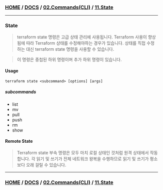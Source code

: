 ### [HOME](https://github.com/EstebanHan/Terraform-Workshop/blob/main/README.md) / [DOCS](https://github.com/EstebanHan/Terraform-Workshop/blob/main/DOCS/README.md) / [02.Commands(CLI)](https://github.com/EstebanHan/Terraform-Workshop/blob/main/DOCS/02_Commands(CLI)/README.md) / [11.State](https://github.com/EstebanHan/Terraform-Workshop/blob/main/DOCS/02_Commands(CLI)/11_State/README.md)
-----



### State

> terraform state 명령은 고급 상태 관리에 사용됩니다. Terraform 사용이 향상됨에 따라 Terraform 상태를 수정해야하는 경우가 있습니다. 상태를 직접 수정하는 대신 terraform state 명령을 사용할 수 있습니다.

>이 명령은 중첩된 하위 명령이며 추가 하위 명령이 있습니다.

#### Usage

```
terraform state <subcommand> [options] [args]     
```

##### subcommands

* list
* mv
* pull
* push
* rm
* show

#### Remote State

> Terraform state 부속 명령은 모두 마치 로컬 상태인 것처럼 원격 상태에서 작동합니다. 각 읽기 및 쓰기가 전체 네트워크 왕복을 수행하므로 읽기 및 쓰기가 평소보다 오래 걸릴 수 있습니다.

-----
### [HOME](https://github.com/EstebanHan/Terraform-Workshop/blob/main/README.md) / [DOCS](https://github.com/EstebanHan/Terraform-Workshop/blob/main/DOCS/README.md) / [02.Commands(CLI)](https://github.com/EstebanHan/Terraform-Workshop/blob/main/DOCS/02_Commands(CLI)/README.md) / [11.State](https://github.com/EstebanHan/Terraform-Workshop/blob/main/DOCS/02_Commands(CLI)/11_State/README.md)
